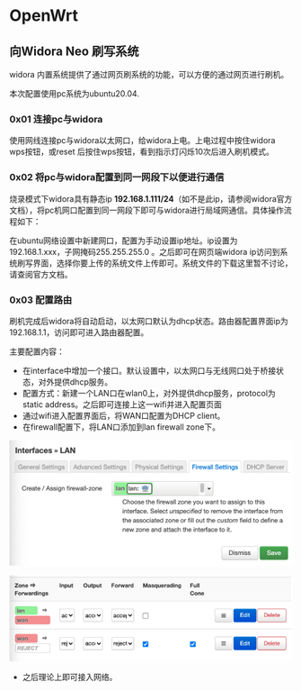 # OpenWrt

## 向Widora Neo 刷写系统

widora 内置系统提供了通过网页刷系统的功能，可以方便的通过网页进行刷机。

本次配置使用pc系统为ubuntu20.04.

### 0x01 连接pc与widora

使用网线连接pc与widora以太网口，给widora上电。上电过程中按住widora wps按钮，或reset 后按住wps按钮，看到指示灯闪烁10次后进入刷机模式。

### 0x02 将pc与widora配置到同一网段下以便进行通信

烧录模式下widora具有静态ip **192.168.1.111/24**（如不是此ip，请参阅widora官方文档），将pc机网口配置到同一网段下即可与widora进行局域网通信。具体操作流程如下：

在ubuntu网络设置中新建网口，配置为手动设置ip地址。ip设置为192.168.1.xxx，子网掩码255.255.255.0 。之后即可在网页端widora ip访问到系统刷写界面，选择你要上传的系统文件上传即可。系统文件的下载这里暂不讨论，请查阅官方文档。

### 0x03 配置路由

刷机完成后widora将自动启动，以太网口默认为dhcp状态。路由器配置界面ip为192.168.1.1，访问即可进入路由器配置。

主要配置内容：

- 在interface中增加一个接口。默认设置中，以太网口与无线网口处于桥接状态，对外提供dhcp服务。
- 配置方式：新建一个LAN口在wlan0上，对外提供dhcp服务，protocol为static address。之后即可连接上这一wifi并进入配置页面
- 通过wifi进入配置界面后，将WAN口配置为DHCP client。
- 在firewall配置下，将LAN口添加到lan firewall zone下。

![firewall1](./img/firewall1.png)

![firewall2](./img/firewall2.png)

- 之后理论上即可接入网络。